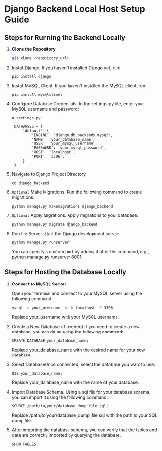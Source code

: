 # Django Backend Local Host Setup Guide

## Steps for Running the Backend Locally

1. **Clone the Repository**
   
   ```bash
   git clone <repository_url>
2. Install Django. If you haven't installed Django yet, run:
   ```
   pip install django
   ```
3. Install MySQL Client. If you haven't installed the MySQL client, run:
   ```
   pip install mysqlclient
   ```
4. Configure Database Credentials. In the settings.py file, enter your MySQL username and password:
   ```
   # settings.py

    DATABASES = {
        'default': {
            'ENGINE': 'django.db.backends.mysql',
            'NAME': 'your_database_name',
            'USER': 'your_mysql_username',
            'PASSWORD': 'your_mysql_password',
            'HOST': 'localhost',
            'PORT': '3306',
        }
    }
    ```
5. Navigate to Django Project Directory
   ```
   cd django_backend
   ```
6. `Optional` Make Migrations. Run the following command to create migrations:
   ```
   python manage.py makemigrations django_backend
   ```
7. `Optional` Apply Migrations. Apply migrations to your database:
   ```
   python manage.py migrate django_backend
   ```

8. Run the Server. Start the Django development server:
   ```
   python manage.py runserver
   ```
   You can specify a custom port by adding it after the command, e.g., python manage.py runserver 8001.

## Steps for Hosting the Database Locally

1. **Connect to MySQL Server**

   Open your terminal and connect to your MySQL server using the following command:

   ```bash
   mysql -u your_username -p -h localhost -P 3306
   ```
   Replace your_username with your MySQL username.
2. Create a New Database (if needed) If you need to create a new database, you can do so using the following command:
   ```
   CREATE DATABASE your_database_name;
   ```
   Replace your_database_name with the desired name for your new database.
3. Select DatabaseOnce connected, select the database you want to use:
   ```
   USE your_database_name;
   ```
   Replace your_database_name with the name of your database.
4. Import Database Schema. Using a sql file for your database schema, you can import it using the following command:
   ```
   SOURCE /path/to/your/database_dump_file.sql;
   ```
   Replace /path/to/your/database_dump_file.sql with the path to your SQL dump file.
5. After importing the database schema, you can verify that the tables and data are correctly imported by querying the database.
   ```
   SHOW TABLES;
   ```
